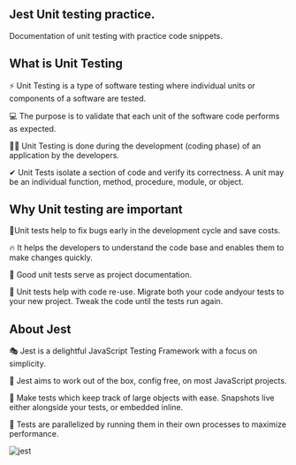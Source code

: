  
 ## Jest Unit testing practice.

 Documentation of unit testing with practice code snippets.

 ## What is Unit Testing 

⚡ Unit Testing is a type of software testing where individual units or components of a software are tested. 

💻 The purpose is to validate that each unit of the software code performs as expected. 

👨‍💻 Unit Testing is done during the development (coding phase) of an application by the developers. 

✔ Unit Tests isolate a section of code and verify its correctness. A unit may be an individual function, method, procedure, module, or object.

## Why Unit testing are important

🐞Unit tests help to fix bugs early in the development cycle and save costs.

🔥 It helps the developers to understand the code base and enables them to make changes quickly.

📘 Good unit tests serve as project documentation. 

🎫 Unit tests help with code re-use. Migrate both your code andyour tests to your new project. Tweak the code until the tests run again.

## About Jest 

🎭 Jest is a delightful JavaScript Testing Framework with a focus on simplicity.

🎇 Jest aims to work out of the box, config free, on most JavaScript projects.

🎉 Make tests which keep track of large objects with ease. Snapshots live either alongside your tests, or embedded inline.

🎲 Tests are parallelized by running them in their own processes to maximize performance.

![jest](https://user-images.githubusercontent.com/6918020/99092144-ca3b5280-25f6-11eb-9da3-0187e52611a0.png)
